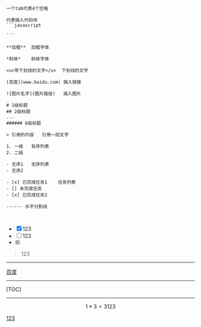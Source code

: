 ```basic
一个tab代表4个空格

代表插入代码块
​```javascript

​```

**加粗**  加粗字体

*斜体*	斜体字体

<u>带下划线的文字</u>  下划线的文字  

[百度](www.baidu.com)	插入链接

![图片名字](图片路径)	插入图片

# 1级标题
## 2级标题
...
###### 6级标题

> 引用的内容   引用一段文字

1. 一级   有序列表
2. 二级

- 无序1	无序列表
- 无序2

- [x] 已完成任务1	任务列表
- [] 未完成任务
- [x] 已完成任务2

------ 水平分割线



```

- [x] 123
- [ ] 123
- [x] 



> 123

------

[213]: www.baidu.com

[^123]: www.baidu.com



[百度](www.baidu.com)

------

[TOC]

****

$$
1*3 = 3{123}
$$

<u>123</u>
